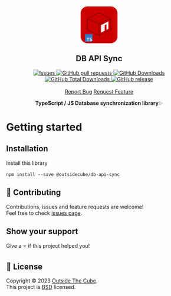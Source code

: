 <p align="center">
 <img width="100px" src="https://raw.githubusercontent.com/outsidecube/db-api-sync/master/.github/images/favicon512x512-npm.png" align="center" alt=":package: ts-npm-package-boilerplate" />
 <h2 align="center">DB API Sync</h2>
 <p align="center"></p>
  <p align="center">
    <a href="https://github.com/outsidecube/db-api-sync/issues">
      <img alt="Issues" src="https://img.shields.io/github/issues/outsidecube/db-api-sync?style=flat&color=336791" />
    </a>
    <a href="https://github.com/outsidecube/db-api-sync/pulls">
      <img alt="GitHub pull requests" src="https://img.shields.io/github/issues-pr/outsidecube/db-api-sync?style=flat&color=336791" />
    </a>
     <a href="https://github.com/outsidecube/db-api-sync">
      <img alt="GitHub Downloads" src="https://img.shields.io/npm/dw/db-api-sync?style=flat&color=336791" />
    </a>
    <a href="https://github.com/outsidecube/db-api-sync">
      <img alt="GitHub Total Downloads" src="https://img.shields.io/npm/dt/db-api-sync?color=336791&label=Total%20downloads" />
    </a>
 <a href="https://github.com/outsidecube/db-api-sync">
      <img alt="GitHub release" src="https://img.shields.io/github/release/outsidecube/db-api-sync.svg?style=flat&color=336791" />
    </a>
    <br />
    <br />
  <a href="https://github.com/outsidecube/db-api-sync/issues/new/choose">Report Bug</a>
  <a href="https://github.com/outsidecube/db-api-sync/issues/new/choose">Request Feature</a>
  </p>
 
<p align="center"><strong>TypeScript / JS Database synchronization library</strong>✨</p>

# Getting started

## Installation

Install this library
```
npm install --save @outsidecube/db-api-sync
```

## 🤝 Contributing

Contributions, issues and feature requests are welcome!<br />Feel free to check [issues page](issues).

## Show your support

Give a ⭐️ if this project helped you!

## 📝 License

Copyright © 2023 [Outside The Cube](https://github.com/outsidecube).<br />
This project is [BSD](LICENSE) licensed.
